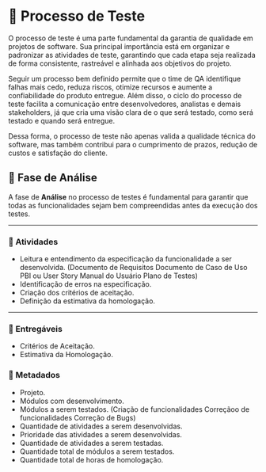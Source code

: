 # 📑 Processo de Teste

O processo de teste é uma parte fundamental da garantia de qualidade em projetos de software. Sua principal importância está em organizar e padronizar as atividades de teste, garantindo que cada etapa seja realizada de forma consistente, rastreável e alinhada aos objetivos do projeto.

Seguir um processo bem definido permite que o time de QA identifique falhas mais cedo, reduza riscos, otimize recursos e aumente a confiabilidade do produto entregue. Além disso, o ciclo do processo de teste facilita a comunicação entre desenvolvedores, analistas e demais stakeholders, já que cria uma visão clara de o que será testado, como será testado e quando será entregue.

Dessa forma, o processo de teste não apenas valida a qualidade técnica do software, mas também contribui para o cumprimento de prazos, redução de custos e satisfação do cliente.

## 📌 Fase de Análise

A fase de **Análise** no processo de testes é fundamental para garantir que todas as funcionalidades sejam bem compreendidas antes da execução dos testes.

---

### 🔹 Atividades
- Leitura e entendimento da especificação da funcionalidade a ser desenvolvida.
(Documento de Requisitos
 Documento de Caso de Uso
 PBI ou User Story
 Manual do Usuário
 Plano de Testes)
- Identificação de erros na especificação.
- Criação dos critérios de aceitação.
- Definição da estimativa da homologação.

---

### 🔹 Entregáveis
- Critérios de Aceitação.
- Estimativa da Homologação.

### 🔹 Metadados
- Projeto.
- Módulos com desenvolvimento.
- Módulos a serem testados.
(Criação de funcionalidades
 Correçãoo de funcionalidades
 Correção de Bugs)
- Quantidade de atividades a serem desenvolvidas.
- Prioridade das atividades a serem desenvolvidas.
- Quantidade de atividades a serem testadas.
- Quantidade total de módulos a serem testados.
- Quantidade total de horas de homologação.
